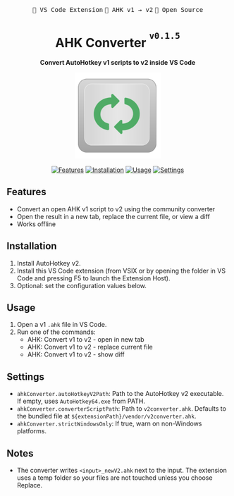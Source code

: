 <div align="center"><kbd></kbd>  <kbd>🧩 VS Code Extension</kbd> <kbd>🔁 AHK v1 → v2</kbd> <kbd>📂 Open Source</kbd>  <kbd></kbd></div>
<h1 align="center">AHK Converter <sup><sup><kbd>v0.1.5</kbd></sup></sup></h1>

<div align="center">
  <strong>Convert AutoHotkey v1 scripts to v2 inside VS Code</strong>
  <br>
  <p align="center"><img src="media/AHK_Convert_mini.png" alt="AHK Converter icon" width="196"></p>
</div>

<div align="center">
  <p>
    <a href="#features"><img src="https://img.shields.io/badge/Features-blue?style=for-the-badge" alt="Features"></a>
    <a href="#installation"><img src="https://img.shields.io/badge/Install-green?style=for-the-badge" alt="Installation"></a>
    <a href="#usage"><img src="https://img.shields.io/badge/Usage-purple?style=for-the-badge" alt="Usage"></a>
    <a href="#settings"><img src="https://img.shields.io/badge/Settings-orange?style=for-the-badge" alt="Settings"></a>
  </p>
</div>

## Features

- Convert an open AHK v1 script to v2 using the community converter
- Open the result in a new tab, replace the current file, or view a diff
- Works offline

## Installation

1. Install AutoHotkey v2.
2. Install this VS Code extension (from VSIX or by opening the folder in VS Code and pressing F5 to launch the Extension Host).
3. Optional: set the configuration values below.

## Usage

1. Open a v1 `.ahk` file in VS Code.
2. Run one of the commands:
   - AHK: Convert v1 to v2 - open in new tab
   - AHK: Convert v1 to v2 - replace current file
   - AHK: Convert v1 to v2 - show diff

## Settings

- `ahkConverter.autoHotkeyV2Path`: Path to the AutoHotkey v2 executable. If empty, uses `AutoHotkey64.exe` from PATH.
- `ahkConverter.converterScriptPath`: Path to `v2converter.ahk`. Defaults to the bundled file at `${extensionPath}/vendor/v2converter.ahk`.
- `ahkConverter.strictWindowsOnly`: If true, warn on non-Windows platforms.

## Notes

- The converter writes `<input>_newV2.ahk` next to the input. The extension uses a temp folder so your files are not touched unless you choose Replace.
